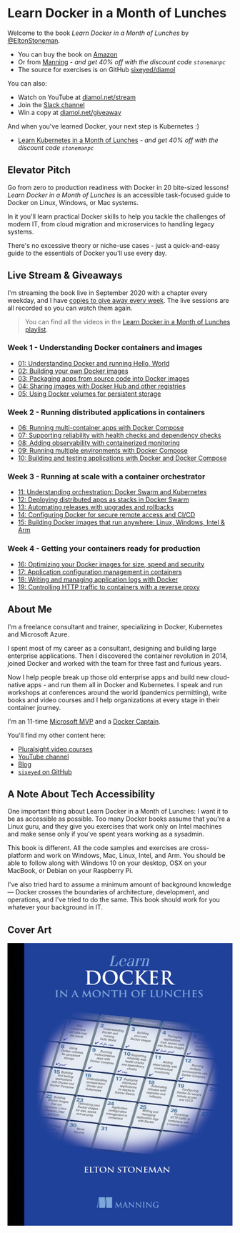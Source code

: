 # Learn Docker in a Month of Lunches

Welcome to the book _Learn Docker in a Month of Lunches_ by [@EltonStoneman](https://twitter.com/EltonStoneman).

* You can buy the book on [Amazon](https://amzn.to/3gZHQL5)
* Or from [Manning](https://www.manning.com/books/learn-docker-in-a-month-of-lunches?utm_source=affiliate&utm_medium=affiliate&a_aid=elton&a_bid=5890141b) - _and get 40% off with the discount code `stonemanpc`_
* The source for exercises is on GitHub [sixeyed/diamol](https://github.com/sixeyed/diamol)

You can also:

* Watch on YouTube at [diamol.net/stream](https://diamol.net/stream)
* Join the [Slack channel](https://join.slack.com/t/diamol/shared_invite/zt-h3cm98vo-IRbtYMw4U0dZwbY_mLlddg)
* Win a copy at [diamol.net/giveaway](https://diamol.net/giveaway)

And when you've learned Docker, your next step is Kubernetes :)

* [Learn Kubernetes in a Month of Lunches](https://www.manning.com/books/learn-kubernetes-in-a-month-of-lunches?utm_source=affiliate&utm_medium=affiliate&a_aid=elton&a_bid=a506ee0d) - _and get 40% off with the discount code `stonemanpc`_

## Elevator Pitch

Go from zero to production readiness with Docker in 20 bite-sized lessons! _Learn Docker in a Month of Lunches_ is an accessible task-focused guide to Docker on Linux, Windows, or Mac systems. 

In it you'll learn practical Docker skills to help you tackle the challenges of modern IT, from cloud migration and microservices to handling legacy systems. 

There's no excessive theory or niche-use cases - just a quick-and-easy guide to the essentials of Docker you'll use every day.

## Live Stream & Giveaways

I'm streaming the book live in September 2020 with a chapter every weekday, and I have [copies to give away every week](https://diamol.net/giveaway). The live sessions are all recorded so you can watch them again.

> You can find all the videos in the [Learn Docker in a Month of Lunches playlist](https://www.youtube.com/playlist?list=PLXl_isu8qxvmDOAnUkG5x16LzBzGzY_Ww).

### Week 1 - Understanding Docker containers and images

* [01: Understanding Docker and running Hello, World](https://youtu.be/QTnVztPl2Uw)
* [02: Building your own Docker images](https://youtu.be/tMIrQ-XWZz8)
* [03: Packaging apps from source code into Docker images](https://youtu.be/51okXVJvSNw)
* [04: Sharing images with Docker Hub and other registries](https://youtu.be/F1aMrAqUjQk)
* [05: Using Docker volumes for persistent storage](https://youtu.be/aEqxUnZuh8A)

### Week 2 - Running distributed applications in containers

* [06: Running multi-container apps with Docker Compose](https://youtu.be/3bs4HDBRPgk)
* [07: Supporting reliability with health checks and dependency checks](https://youtu.be/5WeH7BWuV14)
* [08: Adding observability with containerized monitoring](https://youtu.be/6BcoR79AOas)
* [09: Running multiple environments with Docker Compose](https://youtu.be/VXvsy7mpdQI)
* [10: Building and testing applications with Docker and Docker Compose](https://youtu.be/lO-Lwwy04zs)

### Week 3 - Running at scale with a container orchestrator 

* [11: Understanding orchestration: Docker Swarm and Kubernetes](https://youtu.be/zvjr8gmZjkE)
* [12: Deploying distributed apps as stacks in Docker Swarm](https://youtu.be/JUEDHPNCs0U)
* [13: Automating releases with upgrades and rollbacks](https://youtu.be/XWUfb08qDYg)
* [14: Configuring Docker for secure remote access and CI/CD](https://youtu.be/0ixfI7T25zY)
* [15: Building Docker images that run anywhere: Linux, Windows, Intel & Arm](https://youtu.be/8TOFoCzie7o)

### Week 4 - Getting your containers ready for production

* [16: Optimizing your Docker images for size, speed and security](https://youtu.be/22-4YwqbTtM)
* [17: Application configuration management in containers](https://youtu.be/68luKeqXS3g)
* [18: Writing and managing application logs with Docker](https://youtu.be/_9SWydfySsQ)
* [19: Controlling HTTP traffic to containers with a reverse proxy](https://youtu.be/gEQWud2jwoA)

## About Me

I'm a freelance consultant and trainer, specializing in Docker, Kubernetes and Microsoft Azure. 

I spent most of my career as a consultant, designing and building large enterprise applications. Then I discovered the container revolution in 2014, joined Docker and worked with the team for three fast and furious years. 

Now I help people break up those old enterprise apps and build new cloud-native apps - and run them all in Docker and Kubernetes. I speak and run workshops at conferences around the world (pandemics permitting), write books and video courses and I help organizations at every stage in their container journey. 

I'm an 11-time [Microsoft MVP](https://mvp.microsoft.com/en-us/PublicProfile/4028368) and a [Docker Captain](https://www.docker.com/captains/elton-stoneman).

You'll find my other content here:

* [Pluralsight video courses](https://www.pluralsight.com/authors/elton-stoneman)
* [YouTube channel](https://www.youtube.com/c/EltonStoneman)
* [Blog](https://blog.sixeyed.com)
* [`sixeyed` on GitHub](https://github.com/sixeyed)

## A Note About Tech Accessibility

One important thing about Learn Docker in a Month of Lunches: I want it to be as accessible as possible. Too many Docker books assume that you're a Linux guru, and they give you exercises that work only on Intel machines and make sense only if you've spent years working as a sysadmin. 

This book is different. All the code samples and exercises are cross-platform and work on Windows, Mac, Linux, Intel, and Arm. You should be able to follow along with Windows 10 on your desktop, OSX on your MacBook, or Debian on your Raspberry Pi. 

I've also tried hard to assume a minimum amount of background knowledge — Docker crosses the boundaries of architecture, development, and operations, and I've tried to do the same. This book should work for you whatever your background in IT.

## Cover Art

![Cover of the book, Learn Docker in a Month of Lunches](img/cover.png)